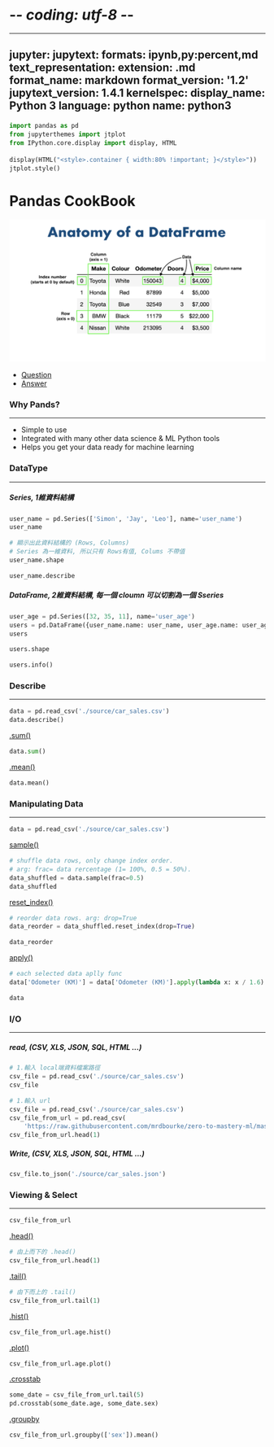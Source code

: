 # -*- coding: utf-8 -*-
---
jupyter:
  jupytext:
    formats: ipynb,py:percent,md
    text_representation:
      extension: .md
      format_name: markdown
      format_version: '1.2'
      jupytext_version: 1.4.1
  kernelspec:
    display_name: Python 3
    language: python
    name: python3
---

```python
import pandas as pd
from jupyterthemes import jtplot
from IPython.core.display import display, HTML

display(HTML("<style>.container { width:80% !important; }</style>"))
jtplot.style()
```

# Pandas CookBook


![](./source/anatomy_of_data_frames.png)


* [Question](https://github.com/mrdbourke/zero-to-mastery-ml/blob/master/section-2-data-science-and-ml-tools/pandas-exercises.ipynb)  
* [Answer](https://github.com/mrdbourke/zero-to-mastery-ml/blob/master/section-2-data-science-and-ml-tools/pandas-exercises-solutions.ipynb)


### Why Pands?
---
* Simple to use
* Integrated with many other data science & ML Python tools
* Helps you get your data ready for machine learning



### DataType
---


##### Series, 1維資料結構

```python
user_name = pd.Series(['Simon', 'Jay', 'Leo'], name='user_name')
user_name
```

```python
# 顯示出此資料結構的 (Rows, Columns)
# Series 為一維資料, 所以只有 Rows有值, Colums 不帶值
user_name.shape
```

```python
user_name.describe
```

##### DataFrame, 2維資料結構, 每一個 cloumn 可以切割為一個 Sseries

```python
user_age = pd.Series([32, 35, 11], name='user_age')
users = pd.DataFrame({user_name.name: user_name, user_age.name: user_age})
users
```

```python
users.shape
```

```python
users.info()
```

### Describe
---

```python
data = pd.read_csv('./source/car_sales.csv')
data.describe()
```

[.sum()](https://pandas.pydata.org/docs/reference/api/pandas.DataFrame.sum.html?highlight=sum)

```python
data.sum()
```

[.mean()](https://pandas.pydata.org/docs/reference/api/pandas.DataFrame.mean.html?highlight=mean)

```python
data.mean()
```

### Manipulating Data
---

```python
data = pd.read_csv('./source/car_sales.csv')
```

[sample()](https://pandas.pydata.org/docs/reference/api/pandas.DataFrame.sample.html?highlight=sample#pandas.DataFrame.sample)

```python
# shuffle data rows, only change index order. 
# arg: frac= data rercentage (1= 100%, 0.5 = 50%).
data_shuffled = data.sample(frac=0.5)
data_shuffled
```

[reset_index()](https://pandas.pydata.org/docs/reference/api/pandas.DataFrame.reset_index.html?highlight=reset_index#pandas-dataframe-reset-index)

```python
# reorder data rows. arg: drop=True
data_reorder = data_shuffled.reset_index(drop=True)
```

```python
data_reorder
```

[apply()](https://pandas.pydata.org/docs/reference/api/pandas.DataFrame.apply.html?highlight=apply#pandas.DataFrame.apply)

```python
# each selected data aplly func
data['Odometer (KM)'] = data['Odometer (KM)'].apply(lambda x: x / 1.6)
```

```python
data
```

### I/O
---


##### read, (CSV, XLS, JSON, SQL, HTML ...)

```python
# 1.輸入 local端資料檔案路徑
csv_file = pd.read_csv('./source/car_sales.csv')
csv_file
```

```python
# 1.輸入 url
csv_file = pd.read_csv('./source/car_sales.csv')
csv_file_from_url = pd.read_csv(
    'https://raw.githubusercontent.com/mrdbourke/zero-to-mastery-ml/master/data/heart-disease.csv')
csv_file_from_url.head(1)
```

##### Write, (CSV, XLS, JSON, SQL, HTML ...)

```python
csv_file.to_json('./source/car_sales.json')
```

### Viewing & Select
---

```python
csv_file_from_url
```

[.head()](https://pandas.pydata.org/docs/reference/api/pandas.DataFrame.head.html?highlight=head#pandas.DataFrame.head)

```python
# 由上而下的 .head()
csv_file_from_url.head(1)
```

[.tail()](https://pandas.pydata.org/docs/reference/api/pandas.DataFrame.tail.html?highlight=tail#pandas.DataFrame.tail)

```python
# 由下而上的 .tail()
csv_file_from_url.tail(1)
```

[.hist()](https://pandas.pydata.org/docs/reference/api/pandas.DataFrame.hist.html?highlight=hist)

```python
csv_file_from_url.age.hist()
```

[.plot()](https://pandas.pydata.org/docs/reference/api/pandas.DataFrame.plot.html?highlight=plot#pandas.DataFrame.plot)

```python
csv_file_from_url.age.plot()
```

[.crosstab](https://pandas.pydata.org/docs/reference/api/pandas.crosstab.html?highlight=crosstab)

```python
some_date = csv_file_from_url.tail(5)
pd.crosstab(some_date.age, some_date.sex)
```

[.groupby](https://pandas.pydata.org/docs/reference/api/pandas.DataFrame.groupby.html?highlight=groupby#pandas.DataFrame.groupby)

```python
csv_file_from_url.groupby(['sex']).mean()
```
